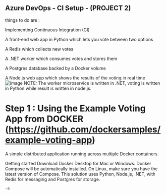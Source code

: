 ## Azure DevOps - CI Setup - (PROJECT 2)
things to do are :

Implementing Continuous Integration (CI)

A front-end web app in Python which lets you vote between two options

A Redis which collects new votes

A .NET worker which consumes votes and stores them

A Postgres database backed by a Docker volume

A Node.js web app which shows the results of the voting in real time
![image](https://github.com/Lukobet/AzureDevOPs-Practices/assets/110517150/dad9f400-8a6d-44f8-830c-97a099b60c6f)
NOTE: The worker microservice is written in .NET, voting is written in Python while result is written in node.js.


# Step 1 : Using the Example Voting App from DOCKER (https://github.com/dockersamples/example-voting-app)
A simple distributed application running across multiple Docker containers.

Getting started
Download Docker Desktop for Mac or Windows. Docker Compose will be automatically installed. On Linux, make sure you have the latest version of Compose.
This solution uses Python, Node.js, .NET, with Redis for messaging and Postgres for storage.

```
-a
```
